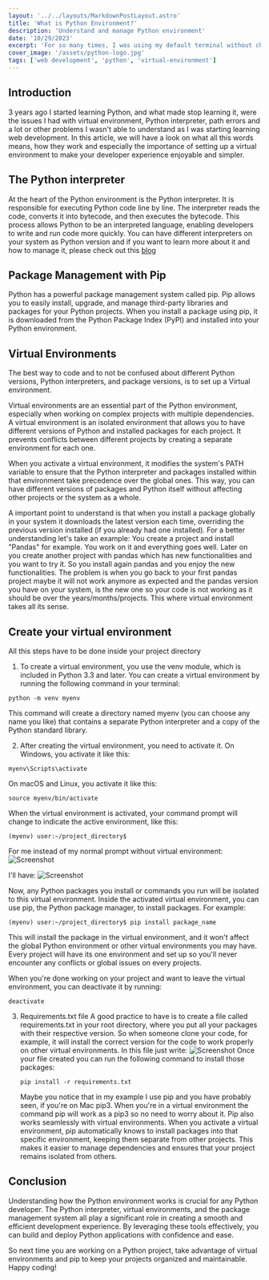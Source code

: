 ```yaml
---
layout: '../../layouts/MarkdownPostLayout.astro'
title: 'What is Python Environment?'
description: 'Understand and manage Python environment'
date: '10/29/2023'
excerpt: 'For so many times, I was using my default terminal without changing anything, not even the default theme and background...'
cover_image: '/assets/python-logo.jpg'
tags: ['web development', 'python', 'virtual-environment']
---
```


## Introduction

3 years ago I started learning Python, and what made stop learning it, were the issues I had with virtual environment, Python interpreter, path errors and a lot or other problems I wasn't able to understand as I was starting learning web development. In this article, we will have a look on what all this words means, how they work and especially the importance of setting up a virtual environment to make your developer experience enjoyable and simpler.

## The Python interpreter

At the heart of the Python environment is the Python interpreter. It is responsible for executing Python code line by line. The interpreter reads the code, converts it into bytecode, and then executes the bytecode. This process allows Python to be an interpreted language, enabling developers to write and run code more quickly.
You can have different interpreters on your system as Python version and if you want to learn more about it and how to manage it, please check out this [blog](https://www.baeldung.com/linux/python-multiple-versions)

## Package Management with Pip

Python has a powerful package management system called pip. Pip allows you to easily install, upgrade, and manage third-party libraries and packages for your Python projects. When you install a package using pip, it is downloaded from the Python Package Index (PyPI) and installed into your Python environment.

## Virtual Environments

The best way to code and to not be confused about different Python versions, Python interpreters, and package versions, is to set up a Virtual environment.

Virtual environments are an essential part of the Python environment, especially when working on complex projects with multiple dependencies. A virtual environment is an isolated environment that allows you to have different versions of Python and installed packages for each project. It prevents conflicts between different projects by creating a separate environment for each one.

When you activate a virtual environment, it modifies the system's PATH variable to ensure that the Python interpreter and packages installed within that environment take precedence over the global ones. This way, you can have different versions of packages and Python itself without affecting other projects or the system as a whole.

A important point to understand is that when you install a package globally in your system it downloads the latest version each time, overriding the previous version installed (if you already had one installed). For a better understanding let's take an example:
You create a project and install "Pandas" for example. You work on it and everything goes well. Later on you create another project with pandas which has new functionalities and you want to try it. So you install again pandas and you enjoy the new functionalities. The problem is when you go back to your first pandas project maybe it will not work anymore as expected and the pandas version you have on your system, is the new one so your code is not working as it should be over the years/months/projects. This where virtual environment takes all its sense.

## Create your virtual environment

All this steps have to be done inside your project directory

1. To create a virtual environment, you use the venv module, which is included in Python 3.3 and later. You can create a virtual environment by running the following command in your terminal:

```
python -m venv myenv
```

This command will create a directory named myenv (you can choose any name you like) that contains a separate Python interpreter and a copy of the Python standard library.

2. After creating the virtual environment, you need to activate it. On Windows, you activate it like this:

```
myenv\Scripts\activate
```

On macOS and Linux, you activate it like this:

```
source myenv/bin/activate
```

When the virtual environment is activated, your command prompt will change to indicate the active environment, like this:

```
(myenv) user:~/project_directory$
```

For me instead of my normal prompt without virtual environment:
![Screenshot](../../../assets/no-venv.png)

I'll have:
![Screenshot](../../../assets/venv.png)

Now, any Python packages you install or commands you run will be isolated to this virtual environment.
Inside the activated virtual environment, you can use pip, the Python package manager, to install packages. For example:

```
(myenv) user:~/project_directory$ pip install package_name
```

This will install the package in the virtual environment, and it won't affect the global Python environment or other virtual environments you may have. Every project will have its one environment and set up so you'll never encounter any conflicts or global issues on every projects.

When you're done working on your project and want to leave the virtual environment, you can deactivate it by running:

```
deactivate
```

3. Requirements.txt file
   A good practice to have is to create a file called requirements.txt in your root directory, where you put all your packages with their respective version. So when someone clone your code, for example, it will install the correct version for the code to work properly on other virtual environments.
   In this file just write:
   ![Screenshot](../../../assets/requirements.png)
   Once your file created you can run the following command to install those packages:
   ```
   pip install -r requirements.txt
   ```
   Maybe you notice that in my example I use pip and you have probably seen, if you're on Mac pip3. When you're in a virtual environment the command pip will work as a pip3 so no need to worry about it. Pip also works seamlessly with virtual environments. When you activate a virtual environment, pip automatically knows to install packages into that specific environment, keeping them separate from other projects. This makes it easier to manage dependencies and ensures that your project remains isolated from others.

## Conclusion

Understanding how the Python environment works is crucial for any Python developer. The Python interpreter, virtual environments, and the package management system all play a significant role in creating a smooth and efficient development experience. By leveraging these tools effectively, you can build and deploy Python applications with confidence and ease.

So next time you are working on a Python project, take advantage of virtual environments and pip to keep your projects organized and maintainable. Happy coding!
